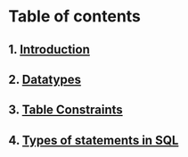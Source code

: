 # Table of contents

## 1. [Introduction](src/Introduction.md) 
## 2. [Datatypes](src/datatypes.md)
## 3. [Table Constraints](src/constraints.md)
## 4. [Types of statements in SQL](src/types_of_statements.md)
